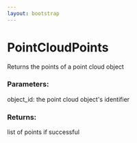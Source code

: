 ```yaml
---
layout: bootstrap
---
```


# PointCloudPoints

Returns the points of a point cloud object
        

### Parameters:

object_id: the point cloud object's identifier
        

### Returns:


list of points if successful
        
